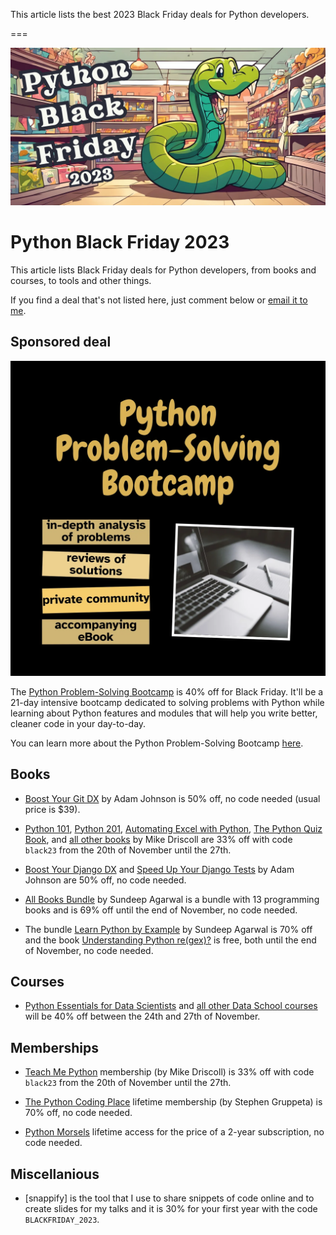 This article lists the best 2023 Black Friday deals for Python developers.

===

![](thumbnail.webp)

# Python Black Friday 2023

This article lists Black Friday deals for Python developers, from books and courses, to tools and other things.

If you find a deal that's not listed here, just comment below or [email it to me](mailto:rodrigo@mathspp.com).


## Sponsored deal

[![](_bootcamp.webp)](/pythonbootcamp)

The [Python Problem-Solving Bootcamp](/pythonbootcamp) is 40% off for Black Friday.
It'll be a 21-day intensive bootcamp dedicated to solving problems with Python while learning about Python features and modules that will help you write better, cleaner code in your day-to-day.

You can learn more about the Python Problem-Solving Bootcamp [here](/pythonbootcamp).


## Books

 - [Boost Your Git DX](https://gumroad.com/a/817193683/wlrcr) by Adam Johnson is 50% off, no code needed (usual price is $39).

 - [Python 101](https://driscollis.gumroad.com/l/pypy101), [Python 201](https://driscollis.gumroad.com/l/py201), [Automating Excel with Python](https://driscollis.gumroad.com/l/openpyxl), [The Python Quiz Book](https://driscollis.gumroad.com/l/pyquiz), and [all other books](https://driscollis.gumroad.com) by Mike Driscoll are 33% off with code `black23` from the 20th of November until the 27th.

 - [Boost Your Django DX](https://gumroad.com/a/817193683/epPif) and [Speed Up Your Django Tests](https://gumroad.com/a/817193683/gLNvJ) by Adam Johnson are 50% off, no code needed.

- [All Books Bundle](https://learnbyexample.gumroad.com/l/all-books/FestiveOffer) by Sundeep Agarwal is a bundle with 13 programming books and is 69% off until the end of November, no code needed.

- The bundle [Learn Python by Example](https://learnbyexample.gumroad.com/l/python-bundle/FestiveOffer) by Sundeep Agarwal is 70% off and the book [Understanding Python re(gex)?](https://learnbyexample.gumroad.com/l/py_regex/FestiveOffer) is free, both until the end of November, no code needed.


## Courses

 - [Python Essentials for Data Scientists](https://courses.dataschool.io/python-essentials-for-data-scientists) and [all other Data School courses](https://courses.dataschool.io/black-friday) will be 40% off between the 24th and 27th of November.


## Memberships

 - [Teach Me Python](https://teachmepython.com) membership (by Mike Driscoll) is 33% off with code `black23` from the 20th of November until the 27th.

 - [The Python Coding Place](https://thepythoncodingplace.com) lifetime membership (by Stephen Gruppeta) is 70% off, no code needed.

 - [Python Morsels](https://www.pythonmorsels.com/lifetime-access-sale/) lifetime access for the price of a 2-year subscription, no code needed.


## Miscellanious

 - [snappify] is the tool that I use to share snippets of code online and to create slides for my talks and it is 30% for your first year with the code `BLACKFRIDAY_2023`.


<!--
Matt Harrison
Real Python
Patrick
Sundeep
PyCharm
AWS? Azure?
-->
